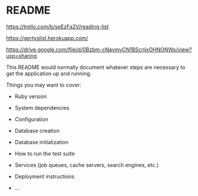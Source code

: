 # README

https://trello.com/b/seEzFa2V/reading-list

https://gertyslist.herokuapp.com/

https://drive.google.com/file/d/0Bzbm-cNaymvCN1BScnlxOHNONWs/view?usp=sharing

This README would normally document whatever steps are necessary to get the
application up and running.

Things you may want to cover:

* Ruby version

* System dependencies

* Configuration

* Database creation

* Database initialization

* How to run the test suite

* Services (job queues, cache servers, search engines, etc.)

* Deployment instructions

* ...
